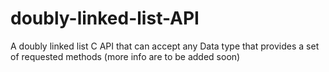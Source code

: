 doubly-linked-list-API
======================

A doubly linked list C API that can accept any Data type that provides a set of requested methods
(more info are to be added soon)
